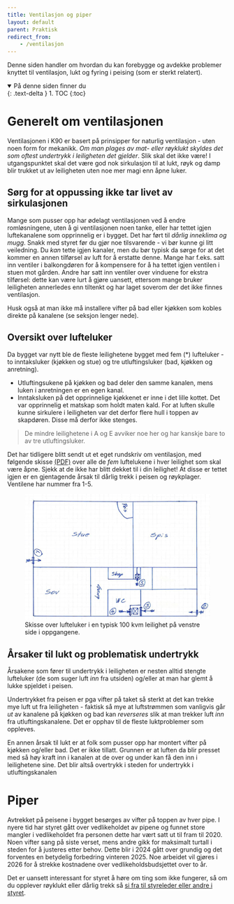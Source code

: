 ```yaml
---
title: Ventilasjon og piper
layout: default
parent: Praktisk
redirect_from:
    - /ventilasjon
---
```


Denne siden handler om hvordan du kan forebygge og avdekke problemer knyttet til ventilasjon, lukt og fyring i peising (som er sterkt relatert). 

<details open markdown="block">

  <summary>På denne siden finner du</summary>
  {: .text-delta }
1. TOC
{:toc}
</details>

# Generelt om ventilasjonen
Ventilasjonen i K90 er basert på prinsipper for naturlig ventilasjon - uten noen form for mekanikk. 
_Om man plages av mat- eller røyklukt skyldes det som oftest undertrykk i leiligheten det gjelder_. 
Slik skal det ikke være! I utgangspunktet skal det være god nok sirkulasjon til at lukt, røyk og damp
blir trukket ut av leiligheten uten noe mer magi enn åpne luker.

## Sørg for at oppussing ikke tar livet av sirkulasjonen
Mange som pusser opp har ødelagt ventilasjonen ved å endre romløsningene, uten å gi ventilasjonen noen tanke, eller har tettet igjen luftekanalene som opprinnelig er i bygget. Det har ført til _dårlig inneklima og mugg_. Snakk med styret før du gjør noe tilsvarende - vi bør kunne gi litt veiledning. Du _kan_ tette igjen kanaler, men du bør typisk da sørge for at det kommer en annen tilførsel av luft for å erstatte denne. Mange har f.eks. satt inn ventiler i balkongdøren for å kompensere for å ha tettet igjen ventilen i stuen mot gården. Andre har satt inn ventiler over vinduene for ekstra tilførsel: dette kan være lurt å gjøre uansett, ettersom mange bruker leiligheten annerledes enn tiltenkt og har laget soverom der det ikke finnes ventilasjon.

Husk også at man ikke må installere vifter på bad eller kjøkken som kobles direkte på kanalene (se seksjon lenger nede).

## Oversikt over lufteluker
Da bygget var nytt ble de fleste leilighetene bygget med fem (*) lufteluker - to inntaksluker (kjøkken og stue) og tre utluftingsluker (bad, kjøkken og anretning). 

- Utluftingsukene på kjøkken og bad deler den samme kanalen, mens luken i anretningen er en egen kanal.
- Inntaksluken på det opprinnelige kjøkkenet er inne i det lille kottet. Det var opprinnelig et matskap som holdt maten kald. For at
luften skulle kunne sirkulere i leiligheten var det derfor flere hull i toppen av skapdøren. Disse må derfor ikke stenges.

> De mindre leilighetene i A og E avviker noe her og har kanskje bare to av tre utluftingsluker.

Det har tidligere blitt sendt ut et eget rundskriv om ventilasjon, med følgende skisse
<a href="/assets/pdfs/Skisse luft inn og ut.pdf">(PDF)</a> over alle de _fem_ luftelukene i hver leilighet som 
skal være åpne. Sjekk at de ikke har blitt dekket til i din leilighet! At disse er tettet igjen er en 
gjentagende årsak til dårlig trekk i peisen og røykplager. Ventilene har nummer fra 1-5.

<figure>
<img alt="luftekanaler" src="/assets/images/luft-inn-ut.jpg" />
<figcaption>
Skisse over lufteluker i en typisk 100 kvm leilighet på venstre side i oppgangene.
</figcaption>
</figure>


## Årsaker til lukt og problematisk undertrykk 
Årsakene som fører til undertrykk i leiligheten er nesten alltid stengte lufteluker (de som suger luft _inn_ 
fra utsiden) og/eller at man har glemt å lukke spjeldet i peisen.

Undertrykket fra peisen er pga vifter på taket så sterkt at det kan trekke mye luft ut fra leiligheten - 
faktisk så mye at luftstrømmen som vanligvis går _ut_ av kanalene på kjøkken og bad kan _reverseres_
slik at man trekker luft _inn_ fra utluftingskanalene. Det er opphav til de fleste luktproblemer som oppleves.

En annen årsak til lukt er at folk som pusser opp har montert vifter på kjøkken og/eller bad. Det er ikke tillatt.
Grunnen er at luften da blir presset med så høy kraft inn i kanalen at de over og under kan få den inn i leilighetene
sine. Det blir altså overtrykk i steden for undertrykk i utluftingskanalen

# Piper
Avtrekket på peisene i bygget besørges av vifter på toppen av hver pipe. I nyere tid har styret gått over vedlikeholdet av pipene og funnet store mangler i vedlikeholdet fra personen dette har vært satt ut til fram til 2020. Noen vifter sang på siste verset, mens andre gikk for maksimalt turtall i steden for å justeres etter behov. Dette blir i 2024 gått over grundig og det forventes en betydelig forbedring vinteren 2025. Noe arbeidet vil gjøres i 2026 for å strekke kostnadene over vedlikeholdsbudsjettet over to år.

Det er uansett interessant for styret å høre om ting som ikke fungerer, så om du opplever røyklukt eller dårlig trekk så [si fra til styreleder eller andre i styret](/kontakt).
